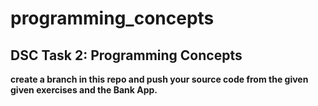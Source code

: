 # programming_concepts
## DSC Task 2: Programming Concepts
**create a branch in this repo and push your source code from the given given exercises and the Bank App.**
